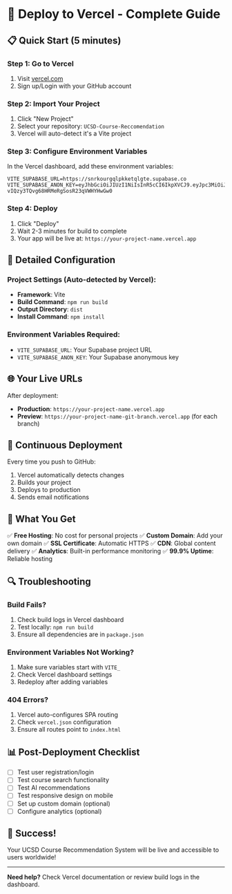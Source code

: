 # 🚀 Deploy to Vercel - Complete Guide

## 📋 Quick Start (5 minutes)

### Step 1: Go to Vercel

1. Visit [vercel.com](https://vercel.com)
2. Sign up/Login with your GitHub account

### Step 2: Import Your Project

1. Click "New Project"
2. Select your repository: `UCSD-Course-Reccomendation`
3. Vercel will auto-detect it's a Vite project

### Step 3: Configure Environment Variables

In the Vercel dashboard, add these environment variables:

```
VITE_SUPABASE_URL=https://snrkourgqlpkketqlgte.supabase.co
VITE_SUPABASE_ANON_KEY=eyJhbGciOiJIUzI1NiIsInR5cCI6IkpXVCJ9.eyJpc3MiOiJzdXBhYmFzZSIsInJlZiI6InNucmtvdXJncWxwa2tldHFsZ3RlIiwicm9sZSI6ImFub24iLCJpYXQiOjE3NTU1NTI0MzQsImV4cCI6MjA3MTEyODQzNH0.uXuVaTiO-vIQzy3TQvg68HRMeRgSosR23qVWHYHwGw0
```

### Step 4: Deploy

1. Click "Deploy"
2. Wait 2-3 minutes for build to complete
3. Your app will be live at: `https://your-project-name.vercel.app`

## 🔧 Detailed Configuration

### Project Settings (Auto-detected by Vercel):

- **Framework**: Vite
- **Build Command**: `npm run build`
- **Output Directory**: `dist`
- **Install Command**: `npm install`

### Environment Variables Required:

- `VITE_SUPABASE_URL`: Your Supabase project URL
- `VITE_SUPABASE_ANON_KEY`: Your Supabase anonymous key

## 🌐 Your Live URLs

After deployment:

- **Production**: `https://your-project-name.vercel.app`
- **Preview**: `https://your-project-name-git-branch.vercel.app` (for each branch)

## 🔄 Continuous Deployment

Every time you push to GitHub:

1. Vercel automatically detects changes
2. Builds your project
3. Deploys to production
4. Sends email notifications

## 🎯 What You Get

✅ **Free Hosting**: No cost for personal projects
✅ **Custom Domain**: Add your own domain
✅ **SSL Certificate**: Automatic HTTPS
✅ **CDN**: Global content delivery
✅ **Analytics**: Built-in performance monitoring
✅ **99.9% Uptime**: Reliable hosting

## 🔍 Troubleshooting

### Build Fails?

1. Check build logs in Vercel dashboard
2. Test locally: `npm run build`
3. Ensure all dependencies are in `package.json`

### Environment Variables Not Working?

1. Make sure variables start with `VITE_`
2. Check Vercel dashboard settings
3. Redeploy after adding variables

### 404 Errors?

1. Vercel auto-configures SPA routing
2. Check `vercel.json` configuration
3. Ensure all routes point to `index.html`

## 📊 Post-Deployment Checklist

- [ ] Test user registration/login
- [ ] Test course search functionality
- [ ] Test AI recommendations
- [ ] Test responsive design on mobile
- [ ] Set up custom domain (optional)
- [ ] Configure analytics (optional)

## 🎉 Success!

Your UCSD Course Recommendation System will be live and accessible to users worldwide!

---

**Need help?** Check Vercel documentation or review build logs in the dashboard.
